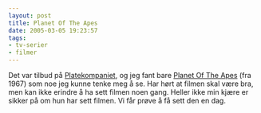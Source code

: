 ```yaml
---
layout: post
title: Planet Of The Apes
date: 2005-03-05 19:23:57
tags: 
- tv-serier
- filmer
---
```

Det var tilbud på <a href="http://www.platekompaniet.no/">Platekompaniet</a>, og jeg fant bare <a href="http://www.imdb.com/title/tt0063442/">Planet Of The Apes</a> (fra 1967) som noe jeg kunne tenke meg å se. Har hørt at filmen skal være bra, men kan ikke erindre å ha sett filmen noen gang. Heller ikke min kjære er sikker på om hun har sett filmen. Vi får prøve å få sett den en dag.
